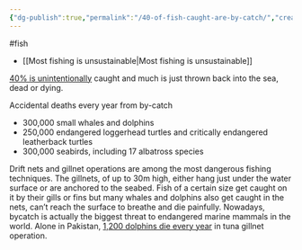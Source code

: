 ```yaml
---
{"dg-publish":true,"permalink":"/40-of-fish-caught-are-by-catch/","created":"2024-10-17T09:43:08.178+01:00","updated":"2025-10-10T23:46:36.411+01:00"}
---
```


#fish 

- [[Most fishing is unsustainable\|Most fishing is unsustainable]]

[40% is unintentionally](https://www.fishforward.eu/en/project/by-catch/) caught and much is just thrown back into the sea, dead or dying. 

Accidental deaths every year from by-catch
- 300,000 small whales and dolphins
- 250,000 endangered loggerhead turtles and critically endangered leatherback turtles
- 300,000 seabirds, including 17 albatross species

Drift nets and gillnet operations are among the most dangerous fishing techniques. The gillnets, of up to 30m high, either hang just under the water surface or are anchored to the seabed. Fish of a certain size get caught on it by their gills or fins but many whales and dolphins also get caught in the nets, can’t reach the surface to breathe and die painfully. Nowadays, bycatch is actually the biggest threat to endangered marine mammals in the world. Alone in Pakistan, [1,200 dolphins die every year](https://iotc.org/documents/assessment-cetacean-mortality-tuna-fisheries-pakistan) in tuna gillnet operation.

